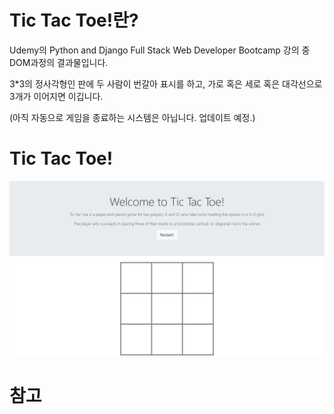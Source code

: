 # Tic Tac Toe!란?

Udemy의 Python and Django Full Stack Web Developer Bootcamp 강의 중 DOM과정의 결과물입니다.

3*3의 정사각형인 판에 두 사람이 번갈아 표시를 하고, 가로 혹은 세로 혹은 대각선으로 3개가 이어지면 이깁니다.

(아직 자동으로 게임을 종료하는 시스템은 아닙니다. 업데이트 예정.)


# Tic Tac Toe!

![](tictactoe.png)

# 참고